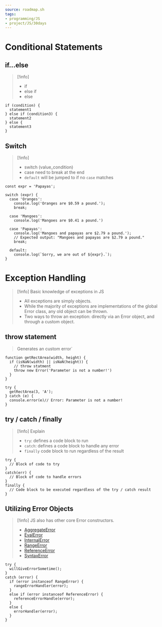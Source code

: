 ```yaml
---
source: roadmap.sh
tags:
- programming/JS
- project/JS/30days
---
```

# Conditional Statements
## if...else
> [!info]
> - if
> - else if
> - else
```JS
if (condition) {
  statement1
} else if (condition3) {
  statement2
} else {
  statement3
}
```

## Switch
> [!info]
> - switch (value_condition)
> - case need to break at the end
> - `default` will be jumped to if no `case` matches
```JS
const expr = 'Papayas';

switch (expr) {
  case 'Oranges':
    console.log('Oranges are $0.59 a pound.');
    break;
    
  case 'Mangoes':
	console.log('Mangoes are $0.41 a pound.')
  
  case 'Papayas':
    console.log('Mangoes and papayas are $2.79 a pound.');
    // Expected output: "Mangoes and papayas are $2.79 a pound."
    break;
    
  default:
    console.log(`Sorry, we are out of ${expr}.`);
}
```
# Exception Handling
> [!info] Basic knowledge of exceptions in JS
> - All exceptions are simply objects. 
> - While the majority of exceptions are implementations of the global Error class, any old object can be thrown.
> - Two ways to throw an exception: directly via an Error object, and through a custom object.

## throw statement
> Generates an custom error`

```JS
function getRectArea(width, height) {
  if (isNaN(width) || isNaN(height)) {
	// throw statment
    throw new Error('Parameter is not a number!')
  }
}

try {
  getRectArea(3, 'A');
} catch (e) {
  console.error(e)// Error: Parameter is not a number!
}
```


## try / catch / finally
> [!info] Explain
> - `try`: defines a code block to run
> - `catch`: defines a code block to handle any error
> - `finally` code block to run regardless of the result

```JS
try {  
  // Block of code to try  
}  
catch(err) {  
  // Block of code to handle errors  
}  
finally {  
  // Code block to be executed regardless of the try / catch result  
}
```

## Utilizing Error Objects
> [!info] JS also has other core Error constructors.
> - [AggregateError](https://developer.mozilla.org/en-US/docs/Web/JavaScript/Reference/Global_Objects/AggregateError)
> - [EvalError](https://developer.mozilla.org/en-US/docs/Web/JavaScript/Reference/Global_Objects/EvalError)
> - [InternalError](https://developer.mozilla.org/en-US/docs/Web/JavaScript/Reference/Global_Objects/InternalError)
> - [RangeError](https://developer.mozilla.org/en-US/docs/Web/JavaScript/Reference/Global_Objects/RangeError)
> - [ReferenceError](https://developer.mozilla.org/en-US/docs/Web/JavaScript/Reference/Global_Objects/ReferenceError)
> - [SyntaxError](https://developer.mozilla.org/en-US/docs/Web/JavaScript/Reference/Global_Objects/SyntaxError)

```JS
try {
  willGiveErrorSometime();
} 
catch (error) {
  if (error instanceof RangeError) {
    rangeErrorHandler(error);
  } 
  else if (error instanceof ReferenceError) {
    referenceErrorHandle(error);
  } 
  else {
    errorHandler(error);
  }
}
```